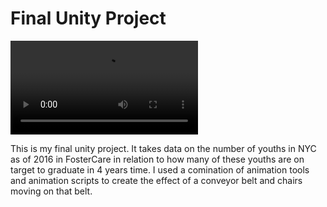 # Final Unity Project

![alt text](https://github.com/imsd/Maci-Morris/blob/master/Final%20Unity%20Project/Final%20Project.mov)


This is my final unity project. It takes data on the number of youths in NYC as of 2016 in FosterCare in relation to how many of these youths are on target to graduate in 4 years time. I used a comination of animation tools and animation scripts to create the effect of a conveyor belt and chairs moving on that belt. 